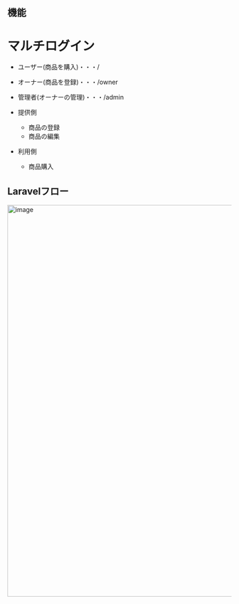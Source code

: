 ## 機能


# マルチログイン
- ユーザー(商品を購入)・・・/
- オーナー(商品を登録)・・・/owner
- 管理者(オーナーの管理)・・・/admin


- 提供側
    - 商品の登録
    - 商品の編集
- 利用側
    - 商品購入
    


## Laravelフロー
<img width="881" alt="image" src="https://user-images.githubusercontent.com/96870513/203036307-8b5e7a82-38b0-4cf2-99f4-20bf2a16966a.png">
